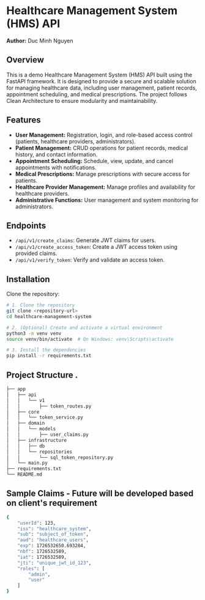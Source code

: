 # Healthcare Management System (HMS) API

**Author:** Duc Minh Nguyen

## Overview
This is a demo Healthcare Management System (HMS) API built using the FastAPI framework. It is designed to provide a secure and scalable solution for managing healthcare data, including user management, patient records, appointment scheduling, and medical prescriptions. The project follows Clean Architecture to ensure modularity and maintainability.

## Features
- **User Management:** Registration, login, and role-based access control (patients, healthcare providers, administrators).
- **Patient Management:** CRUD operations for patient records, medical history, and contact information.
- **Appointment Scheduling:** Schedule, view, update, and cancel appointments with notifications.
- **Medical Prescriptions:** Manage prescriptions with secure access for patients.
- **Healthcare Provider Management:** Manage profiles and availability for healthcare providers.
- **Administrative Functions:** User management and system monitoring for administrators.

## Endpoints
- `/api/v1/create_claims`: Generate JWT claims for users.
- `/api/v1/create_access_token`: Create a JWT access token using provided claims.
- `/api/v1/verify_token`: Verify and validate an access token.

## Installation
Clone the repository:
```bash
# 1. Clone the repository
git clone <repository-url>
cd healthcare-management-system

# 2. (Optional) Create and activate a virtual environment
python3 -m venv venv
source venv/bin/activate  # On Windows: venv\Scripts\activate

# 3. Install the dependencies
pip install -r requirements.txt
```

## Project Structure .
```bash
├── app
│   ├── api
│   │   └── v1
│   │       ├── token_routes.py
│   ├── core
│   │   └── token_service.py
│   ├── domain
│   │   └── models
│   │       ├── user_claims.py
│   ├── infrastructure
│   │   ├── db
│   │   └── repositories
│   │       └── sql_token_repository.py
│   └── main.py
├── requirements.txt
└── README.md
```
## Sample Claims - Future will be developed based on client's requirement
```bash
{
    "userId": 123,
    "iss": "healthcare_system",
    "sub": "subject_of_token",
    "aud": "healthcare_users",
    "exp": 1726532650.693284,
    "nbf": 1726532589,
    "iat": 1726532589,
    "jti": "unique_jwt_id_123",
    "roles": [
        "admin",
        "user"
    ]
}
```
